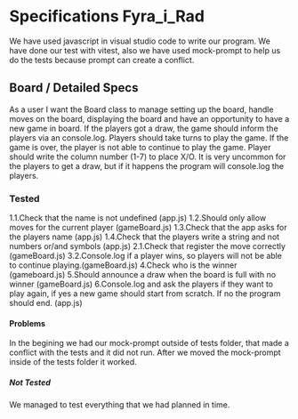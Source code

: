 # Specifications Fyra_i_Rad
We have used javascript in visual studio code to write our program. We have done our test with vitest, also we have used mock-prompt to help us do the tests because prompt can create a conflict. 

## Board / Detailed Specs
As a user I want the Board class to manage setting up the board, handle moves on the board, displaying the board and have an opportunity to have a new game in board. If the players got a draw, the game should inform the players via an console.log.
Players should take turns to play the game. If the game is over, the player is not able to continue to play the game.
Player should write the column number (1-7) to place X/O.
It is very uncommon for the players to get a draw, but if it happens the program will console.log the players.

### Tested
1.1.Check that the name is not undefined (app.js)
1.2.Should only allow moves for the current player (gameBoard.js)
1.3.Check that the app asks for the players name (app.js)
1.4.Check that the players write a string and not numbers or/and symbols (app.js)
2.1.Check that register the move correctly (gameBoard.js)
3.2.Console.log if a player wins, so players will not be able to continue playing.(gameBoard.js)
4.Check who is the winner (gameboard.js)
5.Should announce a draw when the board is full with no winner (gameBoard.js)
6.Console.log and ask the players if they want to play again, if yes a new game should start from scratch. If no the program should end. (app.js)


#### Problems
In the begining we had our mock-prompt outside of tests folder, that made a conflict with the tests and it did not run. After we moved the mock-prompt inside of the tests folder it worked. 


##### Not Tested
We managed to test everything that we had planned in time. 